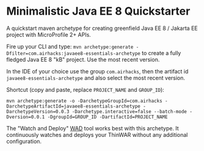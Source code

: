 # Minimalistic Java EE 8 Quickstarter

A quickstart maven archetype for creating greenfield Java EE 8 / Jakarta EE project with MicroProfile 2+ APIs.


Fire up your CLI and type:
```mvn archetype:generate -Dfilter=com.airhacks:javaee8-essentials-archetype```
to create a fully fledged Java EE 8 "kB" project. Use the most recent version.

In the IDE of your choice use the group ```com.airhacks```, then the artifact id ```javaee8-essentials-archetype``` and also select the most recent version.

Shortcut (copy and paste, replace ```PROJECT_NAME``` and ```GROUP_ID```):

```mvn archetype:generate -o -DarchetypeGroupId=com.airhacks -DarchetypeArtifactId=javaee8-essentials-archetype -DarchetypeVersion=0.0.3 -Darchetype.interactive=false --batch-mode -Dversion=0.0.1 -DgroupId=GROUP_ID -DartifactId=PROJECT_NAME```

The "Watch and Deploy" [WAD](https://github.com/AdamBien/wad) tool works best with this archetype. It continuously watches and deploys your ThinWAR without any additional configuration.

